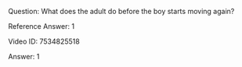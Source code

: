 Question: What does the adult do before the boy starts moving again?

Reference Answer: 1

Video ID: 7534825518

Answer: 1

